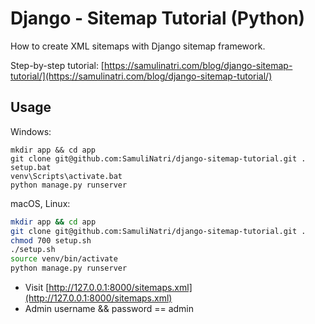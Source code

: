 # Django - Sitemap Tutorial (Python)

How to create XML sitemaps with Django sitemap framework.

Step-by-step tutorial: [https://samulinatri.com/blog/django-sitemap-tutorial/](https://samulinatri.com/blog/django-sitemap-tutorial/)

## Usage

Windows:

```
mkdir app && cd app
git clone git@github.com:SamuliNatri/django-sitemap-tutorial.git .
setup.bat
venv\Scripts\activate.bat
python manage.py runserver
```

macOS, Linux:

```bash
mkdir app && cd app
git clone git@github.com:SamuliNatri/django-sitemap-tutorial.git .
chmod 700 setup.sh
./setup.sh
source venv/bin/activate
python manage.py runserver
```

- Visit [http://127.0.0.1:8000/sitemaps.xml](http://127.0.0.1:8000/sitemaps.xml)
- Admin username && password == admin
